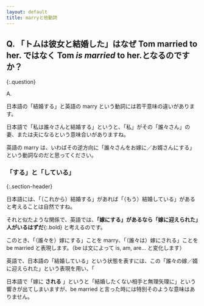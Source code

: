 ```yaml
---
layout: default
title: marryと他動詞
---
```


## Q. 「トムは彼女と結婚した」はなぜ Tom married to her. ではなく Tom _is married_ to her.となるのですか？
{:.question}

A.

日本語の「結婚する」と英語の marry という動詞には若干意味の違いがあります。

日本語で「私は誰々さんと結婚する」というと、「私」がその「誰々さん」の妻、または夫になるという意味合いがありますね。

英語の marry は、いわばその逆方向に「誰々さんをお嫁に／お婿さんにする」という動詞なのだと思ってください。

### 「する」と「している」
{:.section-header}

日本語には、「（これから）結婚する」があれば「（もう）結婚している」があると考えることは自然ですね。

それと似たような関係で、英語では、__「嫁にする」があるなら「嫁に迎えられた」人がいるはずだ__{:.bold} と考えるのです。

このとき、「（誰々を）嫁にする」ことを marry、「（誰々は）嫁にされる」ことを be married と表現します。（be は文によって is, am, are... と変化します）

英語で、日本語の「結婚している」という状態を表すには、この「誰々の嫁／婿に迎えられた」という表現を用い、「

日本語で「嫁に __される__ 」というと「結婚したくない相手と無理矢理に」という響きが出てしまいますが、be married と言った時には特別そのような意味はありません。
